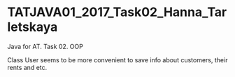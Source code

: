 # TATJAVA01_2017_Task02_Hanna_Tarletskaya
Java for AT. Task 02. OOP

Class User seems to be more convenient to save info about customers, their rents and etc.
